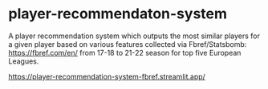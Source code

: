 # player-recommendaton-system
A player recommendation system which outputs the most similar players for a given player based on various features collected via Fbref/Statsbomb: https://fbref.com/en/ from 17-18 to 21-22 season for top five European Leagues.

https://player-recommendation-system-fbref.streamlit.app/
